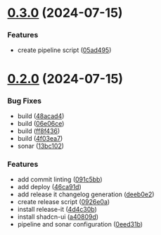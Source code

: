 # [0.3.0](https://github.com/kub3dev/confeitaria/compare/v0.2.0...v0.3.0) (2024-07-15)


### Features

* create pipeline script ([05ad495](https://github.com/kub3dev/confeitaria/commit/05ad495f10b987353034e3d61ba883d4d7abd9b4))



# [0.2.0](https://github.com/kub3dev/confeitaria/compare/0eed31bb6dd6047333211faf4371c8fe5cd005ec...v0.2.0) (2024-07-15)


### Bug Fixes

* build ([48acad4](https://github.com/kub3dev/confeitaria/commit/48acad44e07499e6435acee3f34aae24d6661569))
* build ([06e06ce](https://github.com/kub3dev/confeitaria/commit/06e06cea9cb89978a265baedd55cb365455f8795))
* build ([ff8f436](https://github.com/kub3dev/confeitaria/commit/ff8f4363417b40fcf9d5303e59a176c4495b60da))
* build ([4f03ea7](https://github.com/kub3dev/confeitaria/commit/4f03ea769a48f74baca58e7838b3b7809323e2dc))
* sonar ([13bc102](https://github.com/kub3dev/confeitaria/commit/13bc1025c0fde27872209051236ebd979ab5b19c))


### Features

* add commit linting ([091c5bb](https://github.com/kub3dev/confeitaria/commit/091c5bbafb32f12c10681a42d4ef8ff6337fcba8))
* add deploy ([46ca91d](https://github.com/kub3dev/confeitaria/commit/46ca91dbcb9d8a42bed6483081d236662b380e18))
* add release it changelog generation ([deeb0e2](https://github.com/kub3dev/confeitaria/commit/deeb0e263e5dd3d1bbd97c782721f62875d869dd))
* create release script ([0926e0a](https://github.com/kub3dev/confeitaria/commit/0926e0af4996b2f2c75d511a4f642d5ab6cbead4))
* install release-it ([4d4c30b](https://github.com/kub3dev/confeitaria/commit/4d4c30b48174899cfbbcbbabb6daed8d912e9c36))
* install shadcn-ui ([a40809d](https://github.com/kub3dev/confeitaria/commit/a40809d579779437b320fa15e923883638cdc29f))
* pipeline and sonar configuration ([0eed31b](https://github.com/kub3dev/confeitaria/commit/0eed31bb6dd6047333211faf4371c8fe5cd005ec))



